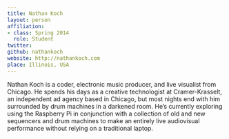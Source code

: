 ```yaml
---
title: Nathan Koch
layout: person
affiliation:
- class: Spring 2014
  role: Student
twitter:
github: nathankoch
website: http://nathankoch.com
place: Illinois, USA
---
```

Nathan Koch is a coder, electronic music producer, and live visualist from Chicago. He spends his days as a creative technologist at Cramer-Krasselt, an independent ad agency based in Chicago, but most nights end with him surrounded by drum machines in a darkened room. He’s currently exploring using the Raspberry Pi in conjunction with a collection of old and new sequencers and drum machines to make an entirely live audiovisual performance without relying on a traditional laptop.
